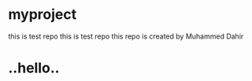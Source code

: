 # myproject
this is test repo
this is test repo this repo is created by Muhammed Dahir
<h1> ..hello.. </h1>
